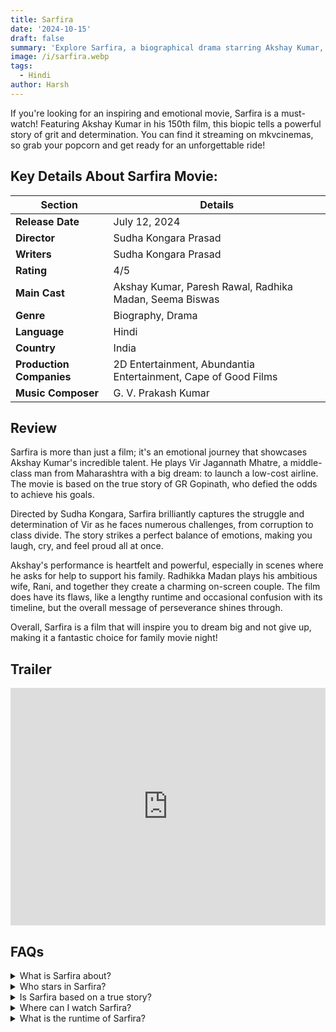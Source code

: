 ```yaml
---
title: Sarfira
date: '2024-10-15'
draft: false
summary: 'Explore Sarfira, a biographical drama starring Akshay Kumar, Discover its inspiring story and cast details'
image: /i/sarfira.webp
tags:
  - Hindi
author: Harsh
---
```


If you're looking for an inspiring and emotional movie, Sarfira is a must-watch! Featuring Akshay Kumar in his 150th
film, this biopic tells a powerful story of grit and determination. You can find it streaming on mkvcinemas, so grab
your popcorn and get ready for an unforgettable ride!

## Key Details About Sarfira Movie:

| Section                  | Details                                                        |
| ------------------------ | -------------------------------------------------------------- |
| **Release Date**         | July 12, 2024                                                  |
| **Director**             | Sudha Kongara Prasad                                           |
| **Writers**              | Sudha Kongara Prasad                                           |
| **Rating**               | 4/5                                                            |
| **Main Cast**            | Akshay Kumar, Paresh Rawal, Radhika Madan, Seema Biswas        |
| **Genre**                | Biography, Drama                                               |
| **Language**             | Hindi                                                          |
| **Country**              | India                                                          |
| **Production Companies** | 2D Entertainment, Abundantia Entertainment, Cape of Good Films |
| **Music Composer**       | G. V. Prakash Kumar                                            |

## Review

Sarfira is more than just a film; it's an emotional journey that showcases Akshay Kumar's incredible talent. He plays
Vir Jagannath Mhatre, a middle-class man from Maharashtra with a big dream: to launch a low-cost airline. The movie is
based on the true story of GR Gopinath, who defied the odds to achieve his goals.

Directed by Sudha Kongara, Sarfira brilliantly captures the struggle and determination of Vir as he faces numerous
challenges, from corruption to class divide. The story strikes a perfect balance of emotions, making you laugh, cry, and
feel proud all at once.

Akshay's performance is heartfelt and powerful, especially in scenes where he asks for help to support his family.
Radhikka Madan plays his ambitious wife, Rani, and together they create a charming on-screen couple. The film does have
its flaws, like a lengthy runtime and occasional confusion with its timeline, but the overall message of perseverance
shines through.

Overall, Sarfira is a film that will inspire you to dream big and not give up, making it a fantastic choice for family
movie night!

## Trailer

<iframe width="100%" height="380" src="https://www.youtube.com/embed/8Iy2geJD8HY?si=_aatD4E25wNpnopX" frameborder="0"
  allow="accelerometer; autoplay; clipboard-write; encrypted-media; gyroscope; picture-in-picture; web-share"
  referrerpolicy="strict-origin-when-cross-origin" allowfullscreen></iframe>

## FAQs

<div>
  <details>
    <summary>What is Sarfira about?</summary>
    <p>Sarfira follows the inspiring journey of Vir Jagannath Mhatre, a man who dreams of launching a low-cost airline
      against all odds.</p>
  </details>

  <details>
    <summary>Who stars in Sarfira?</summary>
    <p>The movie stars Akshay Kumar as the lead, along with Radhikka Madan and Paresh Rawal.</p>
  </details>

  <details>
    <summary>Is Sarfira based on a true story?</summary>
    <p>Yes, it is based on the life of GR Gopinath, who wrote the memoir "Simply Fly: A Deccan Odyssey."</p>
  </details>

  <details>
    <summary>Where can I watch Sarfira?</summary>
    <p>You can stream Sarfira on mkvcinemas.</p>
  </details>

  <details>
    <summary>What is the runtime of Sarfira?</summary>
    <p>The film has a runtime of 155 minutes.</p>
  </details>
</div>
